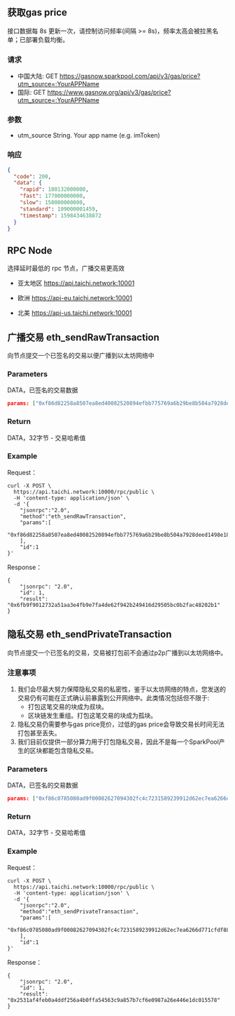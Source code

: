 ## 获取gas price
接口数据每 8s 更新一次，请控制访问频率(间隔 >= 8s)，频率太高会被拉黑名单；已部署负载均衡。

### 请求
- 中国大陆: GET https://gasnow.sparkpool.com/api/v3/gas/price?utm_source=:YourAPPName
- 国际: GET https://www.gasnow.org/api/v3/gas/price?utm_source=:YourAPPName

### 参数
- utm_source String. Your app name (e.g. imToken)

### 响应
```json
{
  "code": 200,
  "data": {
    "rapid": 180132000000,
    "fast": 177000000000,
    "slow": 150000000000,
    "standard": 109000001459,
    "timestamp": 1598434638872
  }
}
```

## RPC Node
选择延时最低的 rpc 节点，广播交易更高效

* 亚太地区 https://api.taichi.network:10001

* 欧洲  https://api-eu.taichi.network:10001

* 北美  https://api-us.taichi.network:10001

## 广播交易 eth_sendRawTransaction
向节点提交一个已签名的交易以便广播到以太坊网络中

### Parameters
DATA，已签名的交易数据
```json
params: ["0xf86d82258a8507ea8ed40082520894efbb775769a6b29be8b504a7928deed1498e181087069ba8ff484000801ca039a3db3e613ec392f519bad0ca981d29b390ca246b231fae07ba0982ea05e805a01270fa3ccc2b92185f06f2c307255738f52e91ea26fac19e95bd254fb211cbdb"]
```
### Return
DATA，32字节 - 交易哈希值

### Example
Request：
```shell script
curl -X POST \
  https://api.taichi.network:10000/rpc/public \
  -H 'content-type: application/json' \
  -d '{
    "jsonrpc":"2.0",
    "method":"eth_sendRawTransaction",
    "params":[
       "0xf86d82258a8507ea8ed40082520894efbb775769a6b29be8b504a7928deed1498e181087069ba8ff484000801ca039a3db3e613ec392f519bad0ca981d29b390ca246b231fae07ba0982ea05e805a01270fa3ccc2b92185f06f2c307255738f52e91ea26fac19e95bd254fb211cbdb"
    ],
    "id":1
}'
```
Response：
```shell script
{
    "jsonrpc": "2.0",
    "id": 1,
    "result": "0x6fb9f9012732a51aa3e4fb9e7fa4de62f942b249416d29505bc0b2fac48202b1"
}
```

## 隐私交易 eth_sendPrivateTransaction
向节点提交一个已签名的交易，交易被打包前不会通过p2p广播到以太坊网络中。

### 注意事项
1. 我们会尽最大努力保障隐私交易的私密性，鉴于以太坊网络的特点，您发送的交易仍有可能在正式确认前暴露到公开网络中。此类情况包括但不限于:
    * 打包这笔交易的块成为叔块。
    * 区块链发生重组。打包这笔交易的块成为孤块。
2. 隐私交易仍需要参与gas price竞价，过低的gas price会导致交易长时间无法打包甚至丢失。
3. 我们目前仅提供一部分算力用于打包隐私交易，因此不是每一个SparkPool产生的区块都能包含隐私交易。

### Parameters
DATA，已签名的交易数据
```json
params: ["0xf86c0785080ad9f00082627094302fc4c7231589239912d62ec7ea6266d771cfdf88024a8d93446ac0008025a01450674b2c65e7902d9f03cbf899bb1063b2b14ca5e6a7fa5616d420b67196c1a049063bc399b171b0c570aeba9d33bc78a550701c3e95238947b90f1ccf841032"]
```
### Return
DATA，32字节 - 交易哈希值

### Example
Request：
```shell script
curl -X POST \
  https://api.taichi.network:10000/rpc/public \
  -H 'content-type: application/json' \
  -d '{
    "jsonrpc":"2.0",
    "method":"eth_sendPrivateTransaction",
    "params":[
       "0xf86c0785080ad9f00082627094302fc4c7231589239912d62ec7ea6266d771cfdf88024a8d93446ac0008025a01450674b2c65e7902d9f03cbf899bb1063b2b14ca5e6a7fa5616d420b67196c1a049063bc399b171b0c570aeba9d33bc78a550701c3e95238947b90f1ccf841032"
    ],
    "id":1
}'
```
Response：
```shell script
{
    "jsonrpc": "2.0",
    "id": 1,
    "result": "0x2531af4feb0a4ddf256a4b0ffa54563c9a857b7cf6e0987a26e446e1dc015578"
}
```

